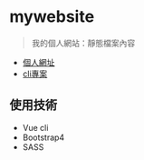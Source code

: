 # mywebsite

> 我的個人網站：靜態檔案內容

* [個人網址](https://allen8101070.github.io/myWebsite/)
* [cli專案](https://github.com/allen8101070/mycliWebsite)

## 使用技術
* Vue cli
* Bootstrap4
* SASS

